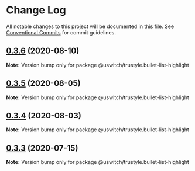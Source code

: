 # Change Log

All notable changes to this project will be documented in this file.
See [Conventional Commits](https://conventionalcommits.org) for commit guidelines.

## [0.3.6](https://github.com/uswitch/trustyle/compare/@uswitch/trustyle.bullet-list-highlight@0.3.3...@uswitch/trustyle.bullet-list-highlight@0.3.6) (2020-08-10)

**Note:** Version bump only for package @uswitch/trustyle.bullet-list-highlight





## [0.3.5](https://github.com/uswitch/trustyle/compare/@uswitch/trustyle.bullet-list-highlight@0.3.3...@uswitch/trustyle.bullet-list-highlight@0.3.5) (2020-08-05)

**Note:** Version bump only for package @uswitch/trustyle.bullet-list-highlight





## [0.3.4](https://github.com/uswitch/trustyle/compare/@uswitch/trustyle.bullet-list-highlight@0.3.3...@uswitch/trustyle.bullet-list-highlight@0.3.4) (2020-08-03)

**Note:** Version bump only for package @uswitch/trustyle.bullet-list-highlight





## [0.3.3](https://github.com/uswitch/trustyle/compare/@uswitch/trustyle.bullet-list-highlight@0.3.2...@uswitch/trustyle.bullet-list-highlight@0.3.3) (2020-07-15)

**Note:** Version bump only for package @uswitch/trustyle.bullet-list-highlight
